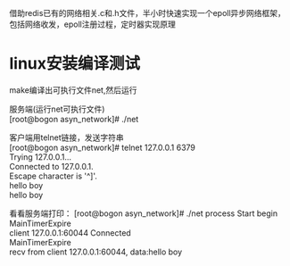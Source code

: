 借助redis已有的网络相关.c和.h文件，半小时快速实现一个epoll异步网络框架，包括网络收发，epoll注册过程，定时器实现原理  
  
linux安装编译测试  
===================================  
make编译出可执行文件net,然后运行  
  
服务端(运行net可执行文件)  
[root@bogon asyn_network]# ./net  
  
客户端用telnet链接，发送字符串  
[root@bogon asyn_network]# telnet 127.0.0.1 6379  
Trying 127.0.0.1...  
Connected to 127.0.0.1.  
Escape character is '^]'.  
hello boy  
hello boy  
  
看看服务端打印：
[root@bogon asyn_network]# ./net
process Start begin  
MainTimerExpire  
client 127.0.0.1:60044 Connected  
MainTimerExpire  
recv from client 127.0.0.1:60044, data:hello boy  
